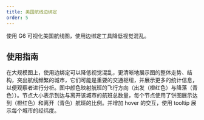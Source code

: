 ```yaml
---
title: 美国航线边绑定
order: 5
---
```


使用 G6 可视化美国航线图，使用边绑定工具降低视觉混乱。

## 使用指南

在大规模图上，使用边绑定可以降低视觉混乱，更清晰地展示图的整体走势、结构，突出航线频繁的城市，它们可能是重要的交通枢纽，并展示更多的统计信息，以便观察者进行分析。图中颜色映射航班的飞行方向（出发（橙红色）与降落（青色））。节点大小表示到达与离开该城市的航班总数量，每个节点使用了饼图展示达到（橙红色）和离开（青色）航班的比例。并增加 hover 的交互，使用 tooltip 展示每个城市的经纬度。
